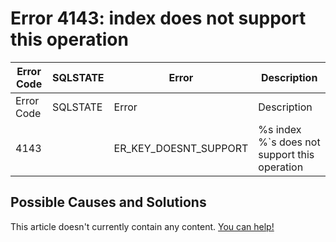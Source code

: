 
# Error 4143: index does not support this operation


| Error Code | SQLSTATE | Error | Description |
| --- | --- | --- | --- |
| Error Code | SQLSTATE | Error | Description |
| 4143 |  | ER_KEY_DOESNT_SUPPORT | %s index %`s does not support this operation |




## Possible Causes and Solutions


This article doesn't currently contain any content. [You can help!](/en/writing-and-editing-knowledge-base-articles/)

